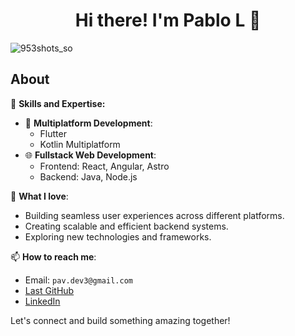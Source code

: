 <div align="center">
<h1 align="center">Hi there! I'm Pablo L 👋</h1>
</div>

![953shots_so](https://github.com/pavDev33/pavDev33/assets/122934574/f7bedeb6-8b06-4e5c-b9c3-e402600d459c)

## About

🚀 **Skills and Expertise:**
- 📱 **Multiplatform Development**:
  - Flutter
  - Kotlin Multiplatform
- 🌐 **Fullstack Web Development**:
  - Frontend: React, Angular, Astro
  - Backend: Java, Node.js

🌟 **What I love**:
- Building seamless user experiences across different platforms.
- Creating scalable and efficient backend systems.
- Exploring new technologies and frameworks.

📫 **How to reach me**:
- Email: `pav.dev3@gmail.com`
- [Last GitHub](https://github.com/plNav)
- [LinkedIn](https://www.linkedin.com/in/your-linkedin)

Let's connect and build something amazing together!


